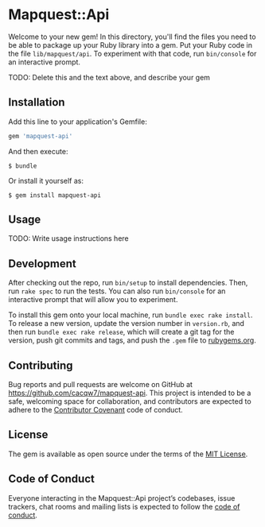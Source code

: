 # Mapquest::Api

Welcome to your new gem! In this directory, you'll find the files you need to be able to package up your Ruby library into a gem. Put your Ruby code in the file `lib/mapquest/api`. To experiment with that code, run `bin/console` for an interactive prompt.

TODO: Delete this and the text above, and describe your gem

## Installation

Add this line to your application's Gemfile:

```ruby
gem 'mapquest-api'
```

And then execute:

    $ bundle

Or install it yourself as:

    $ gem install mapquest-api

## Usage

TODO: Write usage instructions here

## Development

After checking out the repo, run `bin/setup` to install dependencies. Then, run `rake spec` to run the tests. You can also run `bin/console` for an interactive prompt that will allow you to experiment.

To install this gem onto your local machine, run `bundle exec rake install`. To release a new version, update the version number in `version.rb`, and then run `bundle exec rake release`, which will create a git tag for the version, push git commits and tags, and push the `.gem` file to [rubygems.org](https://rubygems.org).

## Contributing

Bug reports and pull requests are welcome on GitHub at https://github.com/cacqw7/mapquest-api. This project is intended to be a safe, welcoming space for collaboration, and contributors are expected to adhere to the [Contributor Covenant](http://contributor-covenant.org) code of conduct.

## License

The gem is available as open source under the terms of the [MIT License](https://opensource.org/licenses/MIT).

## Code of Conduct

Everyone interacting in the Mapquest::Api project’s codebases, issue trackers, chat rooms and mailing lists is expected to follow the [code of conduct](https://github.com/cacqw7/mapquest-api/blob/master/CODE_OF_CONDUCT.md).
